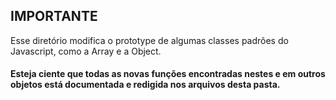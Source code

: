## IMPORTANTE

Esse diretório modifica o prototype de algumas classes padrões do Javascript, como a Array e a Object.

#### Esteja ciente que todas as novas funções encontradas nestes e em outros objetos está documentada e redigida nos arquivos desta pasta.
